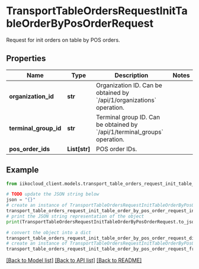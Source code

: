 # TransportTableOrdersRequestInitTableOrderByPosOrderRequest

Request for init orders on table by POS orders.

## Properties

Name | Type | Description | Notes
------------ | ------------- | ------------- | -------------
**organization_id** | **str** | Organization ID.                Can be obtained by &#x60;/api/1/organizations&#x60; operation. | 
**terminal_group_id** | **str** | Terminal group ID.                Can be obtained by &#x60;/api/1/terminal_groups&#x60; operation. | 
**pos_order_ids** | **List[str]** | POS order IDs. | 

## Example

```python
from iikocloud_client.models.transport_table_orders_request_init_table_order_by_pos_order_request import TransportTableOrdersRequestInitTableOrderByPosOrderRequest

# TODO update the JSON string below
json = "{}"
# create an instance of TransportTableOrdersRequestInitTableOrderByPosOrderRequest from a JSON string
transport_table_orders_request_init_table_order_by_pos_order_request_instance = TransportTableOrdersRequestInitTableOrderByPosOrderRequest.from_json(json)
# print the JSON string representation of the object
print(TransportTableOrdersRequestInitTableOrderByPosOrderRequest.to_json())

# convert the object into a dict
transport_table_orders_request_init_table_order_by_pos_order_request_dict = transport_table_orders_request_init_table_order_by_pos_order_request_instance.to_dict()
# create an instance of TransportTableOrdersRequestInitTableOrderByPosOrderRequest from a dict
transport_table_orders_request_init_table_order_by_pos_order_request_from_dict = TransportTableOrdersRequestInitTableOrderByPosOrderRequest.from_dict(transport_table_orders_request_init_table_order_by_pos_order_request_dict)
```
[[Back to Model list]](../README.md#documentation-for-models) [[Back to API list]](../README.md#documentation-for-api-endpoints) [[Back to README]](../README.md)


